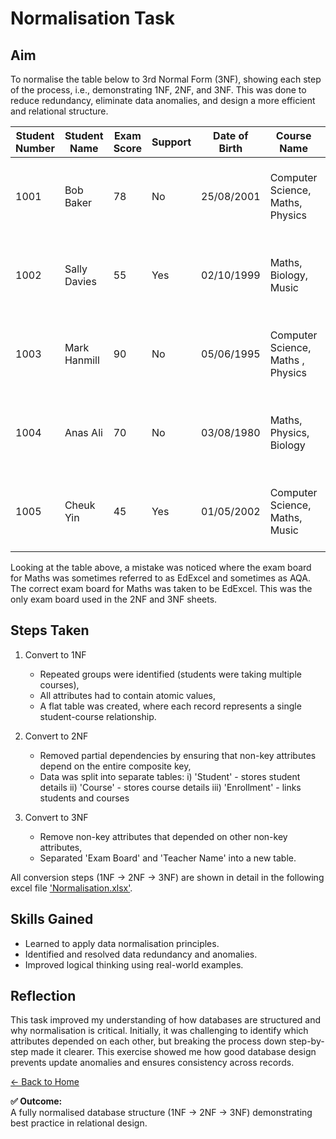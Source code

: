# Normalisation Task

## Aim
To normalise the table below to 3rd Normal Form (3NF), showing each step of the process, i.e., demonstrating 1NF, 2NF, and 3NF. This was done to reduce redundancy, eliminate data anomalies, and design a more efficient and relational structure.

| Student Number  | Student Name | Exam Score  | Support | Date of Birth | Course Name | Exam Boards | Teacher Name |
|-----------------|--------------|-------------|---------| --------------| ------------| ------------| -------------| 
| 1001   | Bob Baker | 78     | No | 25/08/2001 | Computer Science, Maths, Physics | BCS, EdExcel, OCR | Mr Jones, Ms Parker, Mr Peters |
| 1002    | Sally Davies  | 55     | Yes | 02/10/1999 | Maths, Biology, Music | AQA, WJEC, AQA | Ms Parker, Mrs Patel, Ms Daniels |
| 1003  | Mark Hanmill   | 90     |  No | 05/06/1995 | Computer Science, Maths , Physics | BCS, EdExcel, OCR | Mr Jones, Ms Parker, Mr Peters | 
| 1004 | Anas Ali | 70 | No | 03/08/1980 | Maths, Physics, Biology | AQA, OCR, WJEC | Ms Parker, Mr Peters, Mrs Patel |
| 1005 | Cheuk Yin | 45 | Yes | 01/05/2002 | Computer Science, Maths, Music | BCS, EdExcel, AQA | Mr Jones, Ms Parker, Ms Daaniels |

Looking at the table above, a mistake was noticed where the exam board for Maths was sometimes referred to as EdExcel and sometimes as AQA. The correct exam board for Maths was taken to be EdExcel. This was the only exam board used in the 2NF and 3NF sheets.

## Steps Taken
1. Convert to 1NF
   - Repeated groups were identified (students were taking multiple courses),
   - All attributes had to contain atomic values,
   - A flat table was created, where each record represents a single student-course relationship.
  
2. Convert to 2NF
   - Removed partial dependencies by ensuring that non-key attributes depend on the entire composite key,
   - Data was split into separate tables:
        i) 'Student' - stores student details
       ii) 'Course' - stores course details
      iii) 'Enrollment' - links students and courses

3. Convert to 3NF
   - Remove non-key attributes that depended on other non-key attributes,
   - Separated 'Exam Board' and 'Teacher Name' into a new table.
     
All conversion steps (1NF -> 2NF -> 3NF) are shown in detail in the following excel file ['Normalisation.xlsx'](nf.xlsx).

## Skills Gained
- Learned to apply data normalisation principles.
- Identified and resolved data redundancy and anomalies.
- Improved logical thinking using real-world examples.

## Reflection
This task improved my understanding of how databases are structured and why normalisation is critical. Initially, it was challenging to identify which attributes depended on each other, but breaking the process down step-by-step made it clearer. This exercise showed me how good database design prevents update anomalies and ensures consistency across records.

[← Back to Home](https://mmiz02.github.io/eportfolio/)



**✅ Outcome:**  
A fully normalised database structure (1NF → 2NF → 3NF) demonstrating best practice in relational design.
